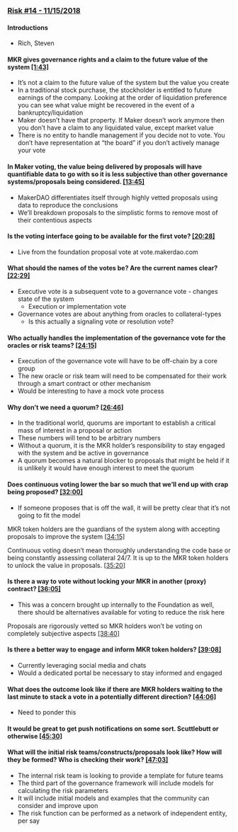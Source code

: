 ### [Risk #14 - 11/15/2018](https://www.youtube.com/watch?v=duZ-WT_Qiqg)
#### Introductions
* Rich, Steven

#### MKR gives governance rights and a claim to the future value of the system [[1:43]](https://www.youtube.com/watch?v=duZ-WT_Qiqg&t=103s)
* It’s not a claim to the future value of the system but the value you create
* In a traditional stock purchase, the stockholder is entitled to future earnings of the company. Looking at the order of liquidation preference you can see what value might be recovered in the event of a bankruptcy/liquidation
* Maker doesn’t have that property. If Maker doesn’t work anymore then you don’t have a claim to any liquidated value, except market value
* There is no entity to handle management if you decide not to vote. You don’t have representation at “the board” if you don’t actively manage your vote

#### In Maker voting, the value being delivered by proposals will have quantifiable data to go with so it is less subjective than other governance systems/proposals being considered. [[13:45]](https://www.youtube.com/watch?v=duZ-WT_Qiqg&t=825s)
* MakerDAO differentiates itself through highly vetted proposals using data to reproduce the conclusions
* We’ll breakdown proposals to the simplistic forms to remove most of their contentious aspects

#### Is the voting interface going to be available for the first vote? [[20:28]](https://www.youtube.com/watch?v=duZ-WT_Qiqg&t=1228s)
* Live from the foundation proposal vote at vote.makerdao.com

#### What should the names of the votes be? Are the current names clear? [[22:29]](https://www.youtube.com/watch?v=duZ-WT_Qiqg&t=1349s)
* Executive vote is a subsequent vote to a governance vote - changes state of the system
    * Execution or implementation vote
* Governance votes are about anything from oracles to collateral-types
    * Is this actually a signaling vote or resolution vote?

#### Who actually handles the implementation of the governance vote for the oracles or risk teams? [[24:15]](https://www.youtube.com/watch?v=duZ-WT_Qiqg&t=1455s)
* Execution of the governance vote will have to be off-chain by a core group
* The new oracle or risk team will need to be compensated for their work through a smart contract or other mechanism
* Would be interesting to have a mock vote process

#### Why don’t we need a quorum? [[26:46]](https://www.youtube.com/watch?v=duZ-WT_Qiqg&t=1606s)
* In the traditional world, quorums are important to establish a critical mass of interest in a proposal or action
* These numbers will tend to be arbitrary numbers 
* Without a quorum, it is the MKR holder’s responsibility to stay engaged with the system and be active in governance
* A quorum becomes a natural blocker to proposals that might be held if it is unlikely it would have enough interest to meet the quorum

#### Does continuous voting lower the bar so much that we’ll end up with crap being proposed? [[32:00]](https://www.youtube.com/watch?v=duZ-WT_Qiqg&t=1920s)
* If someone proposes that is off the wall, it will be pretty clear that it’s not going to fit the model

MKR token holders are the guardians of the system along with accepting proposals to improve the system [[34:15]](https://www.youtube.com/watch?v=duZ-WT_Qiqg&t=2055s)

Continuous voting doesn’t mean thoroughly understanding the code base or being constantly assessing collateral 24/7. It is up to the MKR token holders to unlock the value in proposals. [[35:20]](https://www.youtube.com/watch?v=duZ-WT_Qiqg&t=2120s)

#### Is there a way to vote without locking your MKR in another (proxy) contract? [[36:05]](https://www.youtube.com/watch?v=duZ-WT_Qiqg&t=2165s)
* This was a concern brought up internally to the Foundation as well, there should be alternatives available for voting to reduce the risk here

Proposals are rigorously vetted so MKR holders won’t be voting on completely subjective aspects [[38:40]](https://www.youtube.com/watch?v=duZ-WT_Qiqg&t=2320s)

#### Is there a better way to engage and inform MKR token holders? [[39:08]](https://www.youtube.com/watch?v=duZ-WT_Qiqg&t=2348s)
* Currently leveraging social media and chats
* Would a dedicated portal be necessary to stay informed and engaged

#### What does the outcome look like if there are MKR holders waiting to the last minute to stack a vote in a potentially different direction? [[44:06]](https://www.youtube.com/watch?v=duZ-WT_Qiqg&t=2646s)
* Need to ponder this 

#### It would be great to get push notifications on some sort. Scuttlebutt or otherwise [[45:30]](https://www.youtube.com/watch?v=duZ-WT_Qiqg&t=2730s)

#### What will the initial risk teams/constructs/proposals look like? How will they be formed? Who is checking their work? [[47:03]](https://www.youtube.com/watch?v=duZ-WT_Qiqg&t=2823s)
* The internal risk team is looking to provide a template for future teams
* The third part of the governance framework will include models for calculating the risk parameters
* It will include initial models and examples that the community can consider and improve upon
* The risk function can be performed as a network of independent entity, per say

